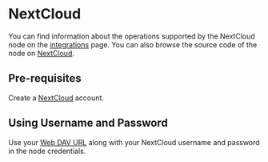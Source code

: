 # NextCloud

You can find information about the operations supported by the NextCloud node on the [integrations](https://n8n.io/integrations/n8n-nodes-base.nextCloud) page. You can also browse the source code of the node on [NextCloud](https://github.com/n8n-io/n8n/tree/master/packages/nodes-base/nodes/NextCloud).

## Pre-requisites

Create a [NextCloud](https://nextcloud.com/) account.

## Using Username and Password

Use your [Web DAV URL](https://docs.nextcloud.com/server/15/user_manual/files/access_webdav.html) along with your NextCloud username and password in the node credentials.
